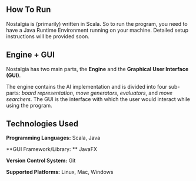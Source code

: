 ## How To Run

Nostalgia is (primarily) written in Scala. So to run the program, you need to have a Java Runtime Environment running on your machine. Detailed setup instructions will be provided soon.

## Engine + GUI

Nostalgia has two main parts, the **Engine** and the **Graphical User Interface (GUI)**.

The engine contains the AI implementation and is divided into four sub-parts: _board representation_, _move generators_, _evaluators_, and _move searchers_. The GUI is the interface with which the user would interact while using the program.



## Technologies Used

**Programming Languages:** Scala, Java

**GUI Framework/Library: ** JavaFX

**Version Control System:** Git

**Supported Platforms:** Linux, Mac, Windows